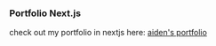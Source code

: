 ### Portfolio Next.js

check out my portfolio in nextjs here: [aiden's portfolio](https://portfolio-nextjs-one-chi.vercel.app/)
